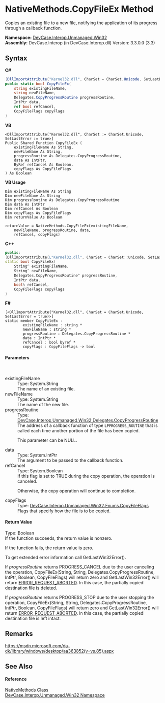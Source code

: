 # NativeMethods.CopyFileEx Method 
 

Copies an existing file to a new file, notifying the application of its progress through a callback function.

**Namespace:**&nbsp;<a href="N_DevCase_Interop_Unmanaged_Win32">DevCase.Interop.Unmanaged.Win32</a><br />**Assembly:**&nbsp;DevCase.Interop (in DevCase.Interop.dll) Version: 3.3.0.0 (3.3)

## Syntax

**C#**<br />
``` C#
[DllImportAttribute("Kernel32.dll", CharSet = CharSet.Unicode, SetLastError = true)]
public static bool CopyFileEx(
	string existingFileName,
	string newFileName,
	Delegates.CopyProgressRoutine progressRoutine,
	IntPtr data,
	ref bool refCancel,
	CopyFileFlags copyFlags
)
```

**VB**<br />
``` VB
<DllImportAttribute("Kernel32.dll", CharSet := CharSet.Unicode, SetLastError := true>]
Public Shared Function CopyFileEx ( 
	existingFileName As String,
	newFileName As String,
	progressRoutine As Delegates.CopyProgressRoutine,
	data As IntPtr,
	ByRef refCancel As Boolean,
	copyFlags As CopyFileFlags
) As Boolean
```

**VB Usage**<br />
``` VB Usage
Dim existingFileName As String
Dim newFileName As String
Dim progressRoutine As Delegates.CopyProgressRoutine
Dim data As IntPtr
Dim refCancel As Boolean
Dim copyFlags As CopyFileFlags
Dim returnValue As Boolean

returnValue = NativeMethods.CopyFileEx(existingFileName, 
	newFileName, progressRoutine, data, 
	refCancel, copyFlags)
```

**C++**<br />
``` C++
public:
[DllImportAttribute(L"Kernel32.dll", CharSet = CharSet::Unicode, SetLastError = true)]
static bool CopyFileEx(
	String^ existingFileName, 
	String^ newFileName, 
	Delegates.CopyProgressRoutine^ progressRoutine, 
	IntPtr data, 
	bool% refCancel, 
	CopyFileFlags copyFlags
)
```

**F#**<br />
``` F#
[<DllImportAttribute("Kernel32.dll", CharSet = CharSet.Unicode, SetLastError = true)>]
static member CopyFileEx : 
        existingFileName : string * 
        newFileName : string * 
        progressRoutine : Delegates.CopyProgressRoutine * 
        data : IntPtr * 
        refCancel : bool byref * 
        copyFlags : CopyFileFlags -> bool 

```


#### Parameters
&nbsp;<dl><dt>existingFileName</dt><dd>Type: System.String<br />The name of an existing file.</dd><dt>newFileName</dt><dd>Type: System.String<br />The name of the new file.</dd><dt>progressRoutine</dt><dd>Type: <a href="T_DevCase_Interop_Unmanaged_Win32_Delegates_CopyProgressRoutine">DevCase.Interop.Unmanaged.Win32.Delegates.CopyProgressRoutine</a><br />The address of a callback function of type `LPPROGRESS_ROUTINE` that is called each time another portion of the file has been copied. 

 This parameter can be NULL.</dd><dt>data</dt><dd>Type: System.IntPtr<br />The argument to be passed to the callback function.</dd><dt>refCancel</dt><dd>Type: System.Boolean<br />If this flag is set to TRUE during the copy operation, the operation is canceled. 

 Otherwise, the copy operation will continue to completion.</dd><dt>copyFlags</dt><dd>Type: <a href="T_DevCase_Interop_Unmanaged_Win32_Enums_CopyFileFlags">DevCase.Interop.Unmanaged.Win32.Enums.CopyFileFlags</a><br />Flags that specify how the file is to be copied.</dd></dl>

#### Return Value
Type: Boolean<br />If the function succeeds, the return value is nonzero. 

 If the function fails, the return value is zero. 

 To get extended error information call GetLastWin32Error(). 

 If *progressRoutine* returns PROGRESS_CANCEL due to the user canceling the operation, CopyFileEx(String, String, Delegates.CopyProgressRoutine, IntPtr, Boolean, CopyFileFlags) will return zero and GetLastWin32Error() will return <a href="T_DevCase_Interop_Unmanaged_Win32_Enums_Win32ErrorCode">ERROR_REQUEST_ABORTED</a>. In this case, the partially copied destination file is deleted. 

 If *progressRoutine* returns PROGRESS_STOP due to the user stopping the operation, CopyFileEx(String, String, Delegates.CopyProgressRoutine, IntPtr, Boolean, CopyFileFlags) will return zero and GetLastWin32Error() will return <a href="T_DevCase_Interop_Unmanaged_Win32_Enums_Win32ErrorCode">ERROR_REQUEST_ABORTED</a>. In this case, the partially copied destination file is left intact.

## Remarks
<a href="https://msdn.microsoft.com/da-dk/library/windows/desktop/aa363852(v=vs.85).aspx" target="_blank">https://msdn.microsoft.com/da-dk/library/windows/desktop/aa363852(v=vs.85).aspx</a>

## See Also


#### Reference
<a href="T_DevCase_Interop_Unmanaged_Win32_NativeMethods">NativeMethods Class</a><br /><a href="N_DevCase_Interop_Unmanaged_Win32">DevCase.Interop.Unmanaged.Win32 Namespace</a><br />